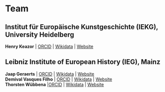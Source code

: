 # Team

## Institut für Europäische Kunstgeschichte (IEKG), University Heidelberg
**Henry Keazor** | [ORCID](https://orcid.org/0000-0002-0215-0577) | [Wikidata](https://www.wikidata.org/wiki/Q1606940) | [Website](https://www.uni-heidelberg.de/fakultaeten/philosophie/zegk/iek/mitarbeiter/keazor/)

## Leibniz Institute of European History (IEG), Mainz
**Jaap Geraerts** | [ORCID](https://orcid.org/0000-0002-8741-5916) | [Wikidata](https://www.wikidata.org/wiki/Q79222858) | [Website](https://www.ieg-mainz.de/institut/personen/geraerts)  
**Demival Vasques Filho** | [ORCID](https://orcid.org/0000-0002-4552-0427) | [Wikidata](https://www.wikidata.org/wiki/Q59682006) | [Website](https://www.c2dh.uni.lu/de/people/demival-vasques)  
**Thorsten Wübbena** |[ORCID](https://orcid.org/0000-0001-8172-6097) | [Wikidata](https://www.wikidata.org/wiki/Q42737846) | [Website](https://www.ieg-mainz.de/institut/personen/wuebbena)  

